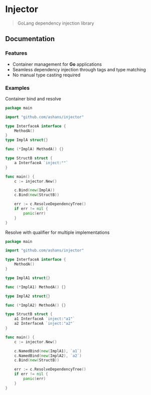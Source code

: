 # Injector

> GoLang dependency injection library

## Documentation

### Features

- Container management for **Go** applications
- Seamless dependency injection through tags and type matching
- No manual type casting required

### Examples

Container bind and resolve

```go
package main

import "github.com/ashans/injector"

type InterfaceA interface {
	MethodA()
}
type ImplA struct{}

func (*ImplA) MethodA() {}

type StructB struct {
	a InterfaceA `inject:""`
}

func main() {
	c := injector.New()

	c.Bind(new(ImplA))
	c.Bind(new(StructB))

	err := c.ResolveDependencyTree()
	if err != nil {
		panic(err)
	}
}
```

Resolve with qualifier for multiple implementations

```go
package main

import "github.com/ashans/injector"

type InterfaceA interface {
	MethodA()
}

type ImplA1 struct{}

func (*ImplA1) MethodA() {}

type ImplA2 struct{}

func (*ImplA2) MethodA() {}

type StructB struct {
	a1 InterfaceA `inject:"a1"`
	a2 InterfaceA `inject:"a2"`
}

func main() {
	c := injector.New()

	c.NamedBind(new(ImplA1), `a1`)
	c.NamedBind(new(ImplA2), `a2`)
	c.Bind(new(StructB))

	err := c.ResolveDependencyTree()
	if err != nil {
		panic(err)
	}
}
```